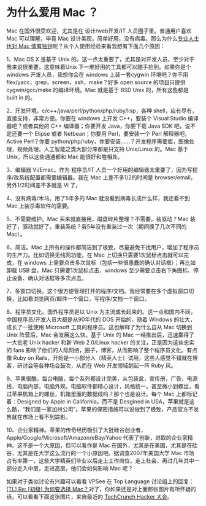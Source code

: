 # 为什么爱用 Mac ？

Mac 在国外很受欢迎，尤其是在 设计/web开发/IT 人员圈子里。普通用户喜欢 Mac 可以理解，毕竟 Mac 设计美观，简单好用，没有病毒。那么为什么[专业人士也对 Mac 情有独钟](http://www.vpsee.com/2012/06/share-some-geeks-desks/)呢？从个人使用经验来看我想有下面几个原因：

1、Mac OS X 是基于 Unix 的。这一点太重要了，尤其是对开发人员，至少对于我来说很重要，这意味着Unix 下一堆好用的工具都可以随手捡到。如果你是个 windows 开发人员，我想你会在 windows 上装一套cygwin 环境吧？你不用 flex/yacc，grep，screen，ssh，make？好多 open source 的项目只提供cygwin/gcc/make 的编译环境。Mac 就是基于 BSD Unix 的，所有这些都是 built in 的。

2、开发环境。c/c++/java/perl/python/php/ruby/lisp，各种 shell，应有尽有，直接支持，非常方便。你要在 windows 上开发 C++，要装个 Visual Studio 编译器吧？或者其他的 C++ 编译器；你要开发 Java，你要下载 Java SDK 吧，说不定还要一个 Elipse 或者 Netbean；你要用 Perl，要安装一个 Perl 解释器吧，Active Perl？你要 python/php/ruby，你要安装……？开发程序需要库，图像处理，视频处理，人工智能之类大部分库都是只支持 Unix/Linux 的。Mac 基于 Unix，所以这些通通都和 Mac 能很好和睦相处。

3、编辑器 Vi/Emac。作为 程序员/IT 人员一个好用的编辑器太重要了，因为写程序/改系统配置都需要编辑器。我在 Mac 上差不多1/2的时间是 browser/email，另外1/2时间差不多就是 Vi 了。

4、没有病毒/木马。用了5年多的 Mac 就没看到病毒长成什么样，我还看不到 Mac 上装杀毒软件的需要。

5、不需要维护。Mac 买来就直接用，磁盘碎片整理？不需要。装驱动？Mac 装好了，驱动就好了。重装系统？我5年没有重装过一次（期间换了几次不同的 Mac）。

6、简洁。Mac 上所有的操作都简洁到了极致，尽量避免干扰用户，增加了程序员的生产力。比如切换无线网功能，在 Mac 上切换只需要1次鼠标点击就可以完成，在 windows 上需要点击多次鼠标（包括一些很愚蠢的确认对话框）；再比如卸载 USB 盘，Mac 只需要1次鼠标点击，windows 至少需要点击右下角图标、停止设备、确认对话框等多次点击。

7、多窗口切换。这个很方便管理打开的程序/文档。我经常要在多个虚拟窗口切换，比如看浏览网页/邮件一个窗口，写程序/文档一个窗口。

8、程序员文化。国外程序员是以 Unix 为主流成长起来的。这一点和国内不同，中国程序员/开发人员大都是从90年代的 DOS 开始的，随着 Windows 的壮大，成长了一批使用 Microsoft 工具的程序员。这也解释了为什么自从 Mac 切换到 Unix 阵营后，Mac 会发展这么快。基于 Unix 的 Mac 一经推出后，迅速赢得了一大批老 Unix hacker 和新 Web 2.0/Linux hacker 的关注，正是因为这些忠实的 fans 影响了他们的人际网络，圈子，博客，从而影响了整个程序员文化。有点像 Ruby on Rails，开始是一小部分人（精英人士）试用，这些人感觉不错就在博客，研讨会等各种场合鼓吹，从而在 Web 开发领域刮起一阵 Ruby 风。

9、苹果很酷。每台电脑，每个系列都设计完美，从包装盒，宣传册，广告，电源线，电脑内部，电脑外观，电脑软件都精心设计，风格统一。甚至微小到螺丝，看过苹果机箱上的螺丝，机箱里面的数据线吗？那个也是设计。每个 Mac 上都标记着：Designed by Apple in California，而不是 Desgined in USA，苹果就是这么酷，“我们是一家加州公司”。苹果的保密措施可以说做到了极致，产品官方不发售就在市场上看不到踪影。

10、企业家精神。苹果的传奇经历吸引了大批硅谷创业者，Apple/Google/Microsoft/Amazon/eBay/Yahoo 代表了创新，进取的企业家精神。这不是一个大原因，但可以看作是 Mac 在国外，尤其是在美国，尤其是在硅谷，尤其是在大学这么流行的一个小原因吧。据调查2007年美国大学 Mac 市场占有率第一，这些大学精英们毕业以后走上工作岗位，走上社会，再过几年其中一部分走入中层，走进高层，他们会如何影响 Mac 呢？

如果对于类似讨论有兴趣可以看看 VPSee 在 Top Language 讨论组上的回复：[[TL] Re: [初级] 为何要选择 Mac？](http://www.vpsee.com/2010/05/re-tl-why-choose-a-mac/)对了，你如果还是对上面那张图片有所怀疑的话，可以看看下面这张图片，来自最近的 [TechCrunch Hacker 大会](http://techcrunch.com/2010/05/22/over-300-battle-at-disrupt-hackathon/)。
